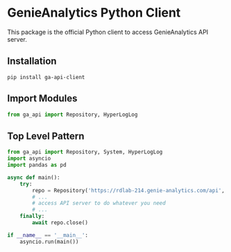 # GenieAnalytics Python Client

This package is the official Python client to access GenieAnalytics API server.

## Installation

```
pip install ga-api-client
```

## Import Modules

```python
from ga_api import Repository, HyperLogLog
```

## Top Level Pattern

```python
from ga_api import Repository, System, HyperLogLog
import asyncio
import pandas as pd

async def main():
    try:
        repo = Repository('https://rdlab-214.genie-analytics.com/api', 'api', 'default', 'api123!@#')
        # ...
        # access API server to do whatever you need
        # ...
    finally:
        await repo.close()

if __name__ == '__main__':
    asyncio.run(main())
```
